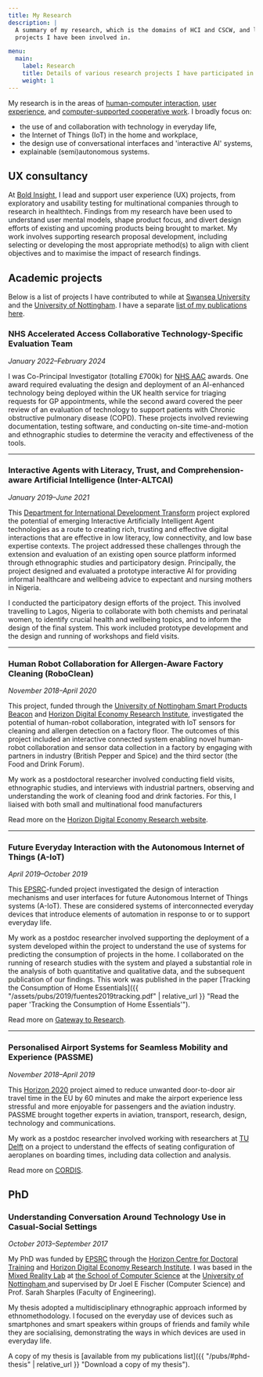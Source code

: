```yaml
---
title: My Research
description: |
  A summary of my research, which is the domains of HCI and CSCW, and list of
  projects I have been involved in.

menu:
  main:
    label: Research
    title: Details of various research projects I have participated in or led
    weight: 1
---
```


My research is in the areas of [human-computer interaction](https://www.interaction-design.org/literature/topics/human-computer-interaction "Read about HCI from the Interaction Design Foundation"), [user experience](https://www.interaction-design.org/literature/topics/ux-design  "Read about HCI from the Interaction Design Foundation"), and [computer-supported cooperative work](https://en.wikipedia.org/wiki/Computer-supported_cooperative_work "Read about CSCW on Wikipedia"). I broadly focus on:

* the use of and collaboration with technology in everyday life,
* the Internet of Things (IoT) in the home and workplace,
* the design use of conversational interfaces and 'interactive AI' systems,
* explainable (semi)autonomous systems.

<!-- section -->

## UX consultancy

At [Bold Insight](https://www.boldinsight.com/), I lead and support user experience (UX) projects, from exploratory and usability testing for multinational companies through to research in healthtech. Findings from my research have been used to understand user mental models, shape product focus, and divert design efforts of existing and upcoming products being brought to market. My work involves supporting research proposal development, including selecting or developing the most appropriate method(s) to align with client objectives and to maximise the impact of research findings. 

<!-- section -->

## Academic projects

Below is a list of projects I have contributed to while at [Swansea University](https://www.swansea.ac.uk/compsci/ "Computer Science at Swansea University") and the [University of Nottingham](https://www.nottingham.ac.uk/computerscience/ "Computer Science at the University of Nottingham"). I have a separate [list of my publications here](/pubs "My publications list").

### NHS Accelerated Access Collaborative Technology-Specific Evaluation Team
*January 2022–February 2024*

I was Co-Principal Investigator (totalling £700k) for [NHS AAC](https://www.england.nhs.uk/aac/ "Accelerated Access Collaborative") awards. One award required evaluating the design and deployment of an AI-enhanced technology being deployed within the UK health service for triaging requests for GP appointments, while the second award covered the peer review of an evaluation of technology to support patients with Chronic obstructive pulmonary disease (COPD). These projects involved reviewing documentation, testing software, and conducting on-site time-and-motion and ethnographic studies to determine the veracity and effectiveness of the tools.

---

### Interactive Agents with Literacy, Trust, and Comprehension-aware Artificial Intelligence (Inter-ALTCAI)
*January 2019–June 2021*

This [Department for International Development Transform](https://www.gov.uk/international-development-funding/transform "Department for International Development Transform programme") project explored the potential of emerging Interactive Artificially Intelligent Agent technologies as a route to creating rich, trusting and effective digital interactions that are effective in low literacy, low connectivity, and low base expertise contexts. The project addressed these challenges through the extension and evaluation of an existing open source platform informed through ethnographic studies and participatory design. Principally, the project designed and evaluated a prototype interactive AI for providing informal healthcare and wellbeing advice to expectant and nursing mothers in Nigeria.

I conducted the participatory design efforts of the project. This involved travelling to Lagos, Nigeria to collaborate with both chemists and perinatal women, to identify crucial health and wellbeing topics, and to inform the design of the final system. This work included prototype development and the design and running of workshops and field visits.

---

### Human Robot Collaboration for Allergen-Aware Factory Cleaning (RoboClean)
*November 2018–April 2020*

This project, funded through the [University of Nottingham Smart Products Beacon](https://www.nottingham.ac.uk/research/beacons-of-excellence/smart-products/index.aspx "UoN Smart Products Beacon website") and [Horizon Digital Economy Research Institute](https://www.horizon.ac.uk "Horizon DER website"), investigated the potential of human-robot collaboration, integrated with IoT sensors for cleaning and allergen detection on a factory floor. The outcomes of this project included an interactive connected system enabling novel human-robot collaboration and sensor data collection in a factory by engaging with partners in industry (British Pepper and Spice) and the third sector (the Food and Drink Forum).

My work as a postdoctoral researcher involved conducting field visits, ethnographic studies, and interviews with industrial partners, observing and understanding the work of cleaning food and drink factories. For this, I liaised with both small and multinational food manufacturers

Read more on the [Horizon Digital Economy Research website](https://www.horizon.ac.uk/project/human-robot-collaboration-for-allergen-aware-factory-cleaning/ "More information about the RoboClean project").

---

### Future Everyday Interaction with the Autonomous Internet of Things (A-IoT)
*April 2019–October 2019*

This [EPSRC](https://epsrc.ukri.org/ "The Engineering and Physical Sciences Research Council website")-funded project investigated the design of interaction mechanisms and user interfaces for future Autonomous Internet of Things systems (A-IoT). These are considered systems of interconnected everyday devices that introduce elements of automation in response to or to support everyday life.

My work as a postdoc researcher involved supporting the deployment of a system developed within the project to understand the use of systems for predicting the consumption of projects in the home.
I collaborated on the running of research studies with the system and played a substantial role in the analysis of both quantitative and qualitative data, and the subsequent publication of our findings. This work was published in the paper [Tracking the Consumption of Home Essentials]({{ "/assets/pubs/2019/fuentes2019tracking.pdf" | relative_url }} "Read the paper 'Tracking the Consumption of Home Essentials'").

Read more on [Gateway to Research](https://gtr.ukri.org/projects?ref=EP%2FN014243%2F1 "Grant details on the UKRI Gateway to Research website").

---

### Personalised Airport Systems for Seamless Mobility and Experience (PASSME)
*November 2018–April 2019*

This [Horizon 2020](https://ec.europa.eu/programmes/horizon2020/en "Horizon 2020 programme funded by the European Union") project aimed to reduce unwanted door-to-door air travel time in the EU by 60 minutes and make the airport experience less stressful and more enjoyable for passengers and the aviation industry. PASSME brought together experts in aviation, transport, research, design, technology and communications.

My work as a postdoc researcher involved working with researchers at [TU Delft](https://www.google.com/search?client=firefox-b-d&q=tudelft) on a project to understand the effects of seating configuration of aeroplanes on boarding times, including data collection and analysis.

Read more on [CORDIS](https://cordis.europa.eu/project/id/636308 "Grant details on the EU CORDIS website").

<!-- section -->

## PhD

### Understanding Conversation Around Technology Use in Casual-Social Settings
*October 2013–September 2017*

My PhD was funded by [EPSRC](https://epsrc.ukri.org "The Engineering and Physical Sciences Research Council website") through the [Horizon Centre for Doctoral Training](https://cdt.horizon.ac.uk "Horizon CDT website") and [Horizon Digital Economy Research Institute](https://www.horizon.ac.uk "Horizon DER Institute website"). I was based in the [Mixed Reality Lab](https://www.nottingham.ac.uk/research/groups/mixedrealitylab/ "The Mixed Reality Laboratory website") at [the School of Computer Science](https://www.nottingham.ac.uk/computerscience/ "University of Nottingham School of Computer Science website") at the [University of Nottingham ](https://www.nottingham.ac.uk/ "University of Nottingham website") and supervised by Dr Joel E Fischer (Computer Science) and Prof. Sarah Sharples (Faculty of Engineering).

My thesis adopted a multidisciplinary ethnographic approach informed by ethnomethodology. I focused on the everyday use of devices such as smartphones and smart speakers within groups of friends and family while they are socialising, demonstrating the ways in which devices are used in everyday life.

A copy of my thesis is [available from my publications list]({{ "/pubs/#phd-thesis" | relative_url }} "Download a copy of my thesis").